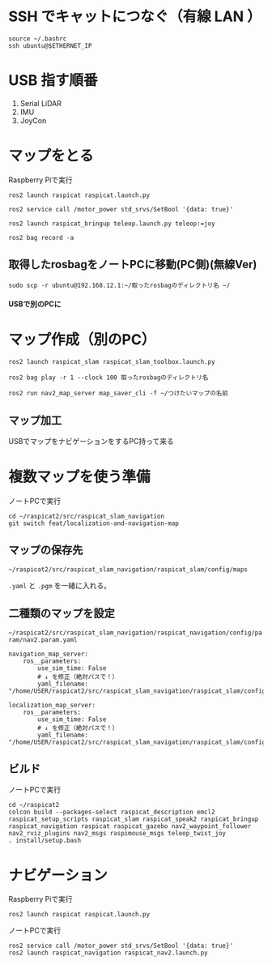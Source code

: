 # SSH でキャットにつなぐ（有線 LAN ）
```
source ~/.bashrc
ssh ubuntu@$ETHERNET_IP
```

# USB 指す順番
1. Serial LiDAR
2. IMU
3. JoyCon

# マップをとる
Raspberry Piで実行
```
ros2 launch raspicat raspicat.launch.py
```
```
ros2 service call /motor_power std_srvs/SetBool '{data: true}'
```
```
ros2 launch raspicat_bringup teleop.launch.py teleop:=joy
```
```
ros2 bag record -a
```

## 取得したrosbagをノートPCに移動(PC側)(無線Ver)
```
sudo scp -r ubuntu@192.168.12.1:~/取ったrosbagのディレクトリ名 ~/
```

#### USBで別のPCに

# マップ作成（別のPC）
```
ros2 launch raspicat_slam raspicat_slam_toolbox.launch.py
```
```
ros2 bag play -r 1 --clock 100 取ったrosbagのディレクトリ名
```
```
ros2 run nav2_map_server map_saver_cli -f ~/つけたいマップの名前
```

## マップ加工

USBでマップをナビゲーションをするPC持って来る

# 複数マップを使う準備
ノートPCで実行
```
cd ~/raspicat2/src/raspicat_slam_navigation
git switch feat/localization-and-navigation-map
```

## マップの保存先
`~/raspicat2/src/raspicat_slam_navigation/raspicat_slam/config/maps`

`.yaml` と `.pgm` を一緒に入れる。

## 二種類のマップを設定
`~/raspicat2/src/raspicat_slam_navigation/raspicat_navigation/config/param/nav2.param.yaml`
```
navigation_map_server:
    ros__parameters:
        use_sim_time: False
        # ↓ を修正（絶対パスで！）
        yaml_filename: "/home/USER/raspicat2/src/raspicat_slam_navigation/raspicat_slam/config/maps/NAME.yaml"

localization_map_server:
    ros__parameters:
        use_sim_time: False
        # ↓ を修正（絶対パスで！）
        yaml_filename: "/home/USER/raspicat2/src/raspicat_slam_navigation/raspicat_slam/config/maps/NAME.yaml"
```

## ビルド
ノートPCで実行

```
cd ~/raspicat2
colcon build --packages-select raspicat_description emcl2 raspicat_setup_scripts raspicat_slam raspicat_speak2 raspicat_bringup raspicat_navigation raspicat raspicat_gazebo nav2_waypoint_follower nav2_rviz_plugins nav2_msgs raspimouse_msgs teleop_twist_joy
. install/setup.bash 
```

# ナビゲーション
Raspberry Piで実行
```
ros2 launch raspicat raspicat.launch.py
```

ノートPCで実行
```
ros2 service call /motor_power std_srvs/SetBool '{data: true}'
ros2 launch raspicat_navigation raspicat_nav2.launch.py
```

